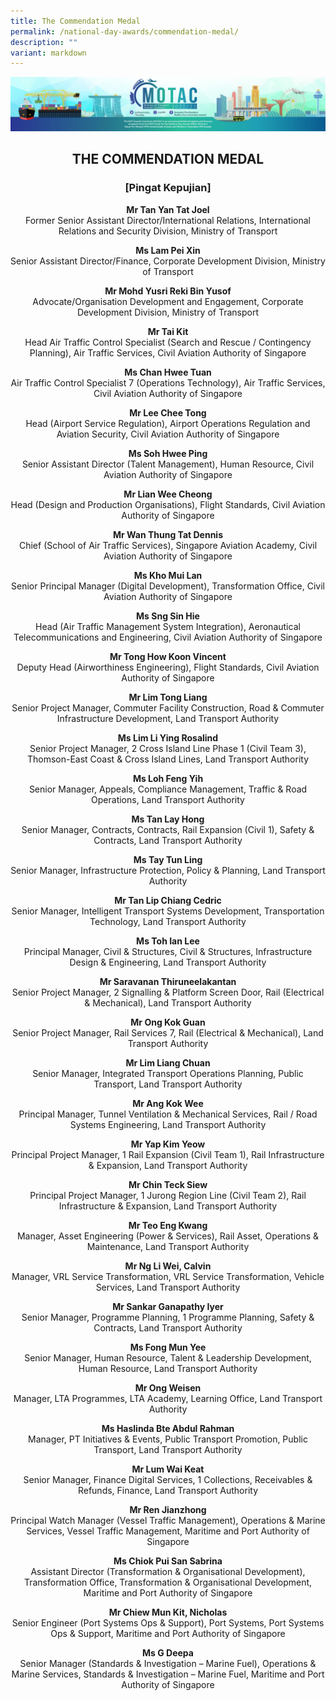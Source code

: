 ```yaml
---
title: The Commendation Medal
permalink: /national-day-awards/commendation-medal/
description: ""
variant: markdown
---
```

![](/images/hero.png) 

<center>
  <h2>THE COMMENDATION MEDAL</h2>
  <h3>[Pingat Kepujian]</h3>
</center>
<center>
  <p>
    <b>Mr Tan Yan Tat Joel</b>
    <br>Former Senior Assistant Director/International Relations, International Relations and Security Division, Ministry of Transport
  </p>
  <p>
    <b>Ms Lam Pei Xin</b>
    <br>Senior Assistant Director/Finance, Corporate Development Division, Ministry of Transport
  </p>
  <p>
    <b>Mr Mohd Yusri Reki Bin Yusof</b>
    <br>Advocate/Organisation Development and Engagement, Corporate Development Division, Ministry of Transport
  </p>
  <p>
    <b>Mr Tai Kit</b>
    <br>Head Air Traffic Control Specialist (Search and Rescue / Contingency Planning), Air Traffic Services, Civil Aviation Authority of Singapore
  </p>
  <p>
    <b>Ms Chan Hwee Tuan</b>
    <br>Air Traffic Control Specialist 7 (Operations Technology), Air Traffic Services, Civil Aviation Authority of Singapore
  </p>
  <p>
    <b>Mr Lee Chee Tong</b>
    <br>Head (Airport Service Regulation), Airport Operations Regulation and Aviation Security, Civil Aviation Authority of Singapore
  </p>
  <p>
    <b>Ms Soh Hwee Ping</b>
    <br>Senior Assistant Director (Talent Management), Human Resource, Civil Aviation Authority of Singapore
  </p>
  <p>
    <b>Mr Lian Wee Cheong</b>
    <br>Head (Design and Production Organisations), Flight Standards, Civil Aviation Authority of Singapore
  </p>
  <p>
    <b>Mr Wan Thung Tat Dennis</b>
    <br>Chief (School of Air Traffic Services), Singapore Aviation Academy, Civil Aviation Authority of Singapore
  </p>
  <p>
    <b>Ms Kho Mui Lan</b>
    <br>Senior Principal Manager (Digital Development), Transformation Office, Civil Aviation Authority of Singapore
  </p>
  <p>
    <b>Ms Sng Sin Hie</b>
    <br>Head (Air Traffic Management System Integration), Aeronautical Telecommunications and Engineering, Civil Aviation Authority of Singapore
  </p>
  <p>
    <b>Mr Tong How Koon Vincent</b>
    <br>Deputy Head (Airworthiness Engineering), Flight Standards, Civil Aviation Authority of Singapore
  </p>
  <p>
    <b>Mr Lim Tong Liang</b>
    <br>Senior Project Manager, Commuter Facility Construction, Road &amp; Commuter Infrastructure Development, Land Transport Authority
  </p>
  <p>
    <b>Ms Lim Li Ying Rosalind</b>
    <br>Senior Project Manager, 2 Cross Island Line Phase 1 (Civil Team 3), Thomson-East Coast &amp; Cross Island Lines, Land Transport Authority
  </p>
  <p>
    <b>Ms Loh Feng Yih</b>
    <br>Senior Manager, Appeals, Compliance Management, Traffic &amp; Road Operations, Land Transport Authority
  </p>
  <p>
    <b>Ms Tan Lay Hong</b>
    <br>Senior Manager, Contracts, Contracts, Rail Expansion (Civil 1), Safety &amp; Contracts, Land Transport Authority
  </p>
  <p>
    <b>Ms Tay Tun Ling</b>
    <br>Senior Manager, Infrastructure Protection, Policy &amp; Planning, Land Transport Authority
  </p>
  <p>
    <b>Mr Tan Lip Chiang Cedric</b>
    <br>Senior Manager, Intelligent Transport Systems Development, Transportation Technology, Land Transport Authority
  </p>
  <p>
    <b>Ms Toh Ian Lee</b>
    <br>Principal Manager, Civil &amp; Structures, Civil &amp; Structures, Infrastructure Design &amp; Engineering, Land Transport Authority
  </p>
  <p>
    <b>Mr Saravanan Thiruneelakantan</b>
    <br>Senior Project Manager, 2 Signalling &amp; Platform Screen Door, Rail (Electrical &amp; Mechanical), Land Transport Authority
  </p>
  <p>
    <b>Mr Ong Kok Guan</b>
    <br>Senior Project Manager, Rail Services 7, Rail (Electrical &amp; Mechanical), Land Transport Authority
  </p>
  <p>
    <b>Mr Lim Liang Chuan</b>
    <br>Senior Manager, Integrated Transport Operations Planning, Public Transport, Land Transport Authority
  </p>
  <p>
    <b>Mr Ang Kok Wee</b>
    <br>Principal Manager, Tunnel Ventilation &amp; Mechanical Services, Rail / Road Systems Engineering, Land Transport Authority
  </p>
  <p>
    <b>Mr Yap Kim Yeow</b>
    <br>Principal Project Manager, 1 Rail Expansion (Civil Team 1), Rail Infrastructure &amp; Expansion, Land Transport Authority
  </p>
  <p>
    <b>Mr Chin Teck Siew</b>
    <br>Principal Project Manager, 1 Jurong Region Line (Civil Team 2), Rail Infrastructure &amp; Expansion, Land Transport Authority
  </p>
  <p>
    <b>Mr Teo Eng Kwang</b>
    <br>Manager, Asset Engineering (Power &amp; Services), Rail Asset, Operations &amp; Maintenance, Land Transport Authority
  </p>
  <p>
    <b>Mr Ng Li Wei, Calvin</b>
    <br>Manager, VRL Service Transformation, VRL Service Transformation, Vehicle Services, Land Transport Authority
  </p>
  <p>
    <b>Mr Sankar Ganapathy Iyer</b>
    <br>Senior Manager, Programme Planning, 1 Programme Planning, Safety &amp; Contracts, Land Transport Authority
  </p>
  <p>
    <b>Ms Fong Mun Yee</b>
    <br>Senior Manager, Human Resource, Talent &amp; Leadership Development, Human Resource, Land Transport Authority
  </p>
  <p>
    <b>Mr Ong Weisen</b>
    <br>Manager, LTA Programmes, LTA Academy, Learning Office, Land Transport Authority
  </p>
  <p>
    <b>Ms Haslinda Bte Abdul Rahman</b>
    <br>Manager, PT Initiatives &amp; Events, Public Transport Promotion, Public Transport, Land Transport Authority
  </p>
  <p>
    <b>Mr Lum Wai Keat</b>
    <br>Senior Manager, Finance Digital Services, 1 Collections, Receivables &amp; Refunds, Finance, Land Transport Authority
  </p>
  <p>
    <b>Mr Ren Jianzhong</b>
    <br>Principal Watch Manager (Vessel Traffic Management), Operations &amp; Marine Services, Vessel Traffic Management, Maritime and Port Authority of Singapore
  </p>
  <p>
    <b>Ms Chiok Pui San Sabrina</b>
    <br>Assistant Director (Transformation &amp; Organisational Development), Transformation Office, Transformation &amp; Organisational Development, Maritime and Port Authority of Singapore
  </p>
  <p>
    <b>Mr Chiew Mun Kit, Nicholas</b>
    <br>Senior Engineer (Port Systems Ops &amp; Support), Port Systems, Port Systems Ops &amp; Support, Maritime and Port Authority of Singapore
  </p>
  <p>
    <b>Ms G Deepa</b>
    <br>Senior Manager (Standards &amp; Investigation – Marine Fuel), Operations &amp; Marine Services, Standards &amp; Investigation – Marine Fuel, Maritime and Port Authority of Singapore
  </p>
</center>